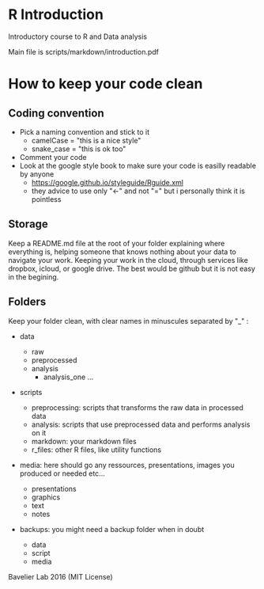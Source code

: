 # R Introduction
Introductory course to R and Data analysis

Main file is scripts/markdown/introduction.pdf

# How to keep your code clean
## Coding convention
* Pick a naming convention and stick to it
  + camelCase = "this is a nice style"
  + snake_case = "this is ok too"
* Comment your code
* Look at the google style book to make sure your code is easilly readable by anyone
  + https://google.github.io/styleguide/Rguide.xml
  + they advice to use only "<-" and not "=" but i personally think it is pointless

## Storage
Keep a README.md file at the root of your folder explaining where everything is,
helping someone that knows nothing about your data to navigate your work.
Keeping your work in the cloud, through services like dropbox, icloud, or google drive.
The best would be github but it is not easy in the begining.

## Folders
Keep your folder clean, with clear names in minuscules separated by "_" :

* data
    + raw
    + preprocessed
    + analysis
        + analysis_one ...

* scripts
    + preprocessing: scripts that transforms the raw data in processed data
    + analysis: scripts that use preprocessed data and performs analysis on it
    + markdown: your markdown files
    + r_files: other R files, like utility functions

* media: here should go any ressources, presentations, images you produced or needed etc...
    + presentations
    + graphics
    + text
    + notes

* backups: you might need a backup folder when in doubt
    + data
    + script
    + media



Bavelier Lab 2016
(MIT License)
